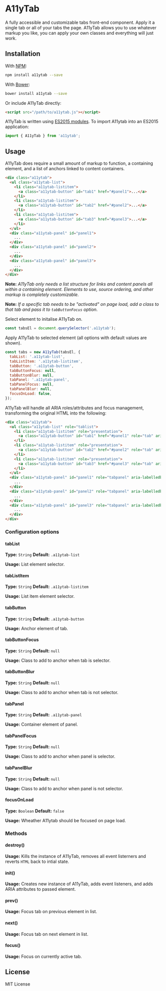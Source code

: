 # A11yTab
A fully accessible and customizable tabs front-end component. Apply it a single tab or all of your tabs the page. A11yTab allows you to use whatever markup you like, you can apply your own classes and everything will just work.


## Installation
With [NPM](https://www.npmjs.com/package/a11ytab):

```bash
npm install a11ytab --save
```

With [Bower](https://bower.io/):

```bash
bower install a11ytab --save
```

Or include A11yTab directly:

```html
<script src="/path/to/a11ytab.js"></script>
```

A11yTab is written using [ES2015 modules](http://2ality.com/2014/09/es6-modules-final.html). To import A11ytab into an ES2015 application:

```javascript
import { A11yTab } from 'a11ytab';
```


## Usage
A11yTab does require a small amount of markup to function, a containing element, and a list of anchors linked to content containers.

```html
<div class="a11ytab">
  <ul class="a11ytab-list">
    <li class="a11ytab-listitem">
      <a class="a11ytab-button" id="tab1" href="#panel1">...</a>
    </li>
    <li class="a11ytab-listitem">
      <a class="a11ytab-button" id="tab2" href="#panel2">...</a>
    </li>
    <li class="a11ytab-listitem">
      <a class="a11ytab-button" id="tab3" href="#panel3">...</a>
    </li>
  </ul>
  <div class="a11ytab-panel" id="panel1">
    ...
  </div>
  <div class="a11ytab-panel" id="panel2">
    ...
  </div>
  <div class="a11ytab-panel" id="panel3">
    ...
  </div>
</div>
```
**Note:** *A11yTab only needs a list structure for links and content panels all within a containing element. Elements to use, source ordering, and other markup is completely customizable.*

**Note:** *If a specific tab needs to be "activated" on page load, add a class to that tab and pass it to `tabButtonFocus` option.*

Select element to initalise A11yTab on.

```javascript
const tabsEl = document.querySelector('.a11ytab');
```

Apply A11yTab to selected element (all options with default values are shown).

```javascript
const tabs = new A11yTab(tabsEl, {
  tabList: '.a11ytab-list',
  tabListItem: '.a11ytab-listitem',
  tabButton: '.a11ytab-button',
  tabButtonFocus: null,
  tabButtonBlur: null,
  tabPanel: '.a11ytab-panel',
  tabPanelFocus: null,
  tabPanelBlur: null,
  focusOnLoad: false,
});
```

A11yTab will handle all ARIA roles/attributes and focus management, transforming the original HTML into the following:

```html
<div class="a11ytab">
  <ul class="a11ytab-list" role="tablist">
    <li class="a11ytab-listitem" role="presentation">
      <a class="a11ytab-button" id="tab1" href="#panel1" role="tab" aria-controls="panel1" tabindex="0" aria-selected="true">...</a>
    </li>
    <li class="a11ytab-listitem" role="presentation">
      <a class="a11ytab-button" id="tab2" href="#panel2" role="tab" aria-controls="panel2" tabindex="-1">...</a>
    </li>
    <li class="a11ytab-listitem" role="presentation">
      <a class="a11ytab-button" id="tab3" href="#panel3" role="tab" aria-controls="panel3" tabindex="-1">...</a>
    </li>
  </ul>
  <div class="a11ytab-panel" id="panel1" role="tabpanel" aria-labelledby="tab1">
    ...
  </div>
  <div class="a11ytab-panel" id="panel2" role="tabpanel" aria-labelledby="tab2" aria-hidden="true">
    ...
  </div>
  <div class="a11ytab-panel" id="panel3" role="tabpanel" aria-labelledby="tab3" aria-hidden="true">
    ...
  </div>
</div>
```


### Configuration options
#### tabList
**Type:** `String` **Default:** `.a11ytab-list`

**Usage:** List element selector.

#### tabListItem
**Type:** `String` **Default:** `.a11ytab-listitem`

**Usage:** List item element selector.

#### tabButton
**Type:** `String` **Default:** `.a11ytab-button`

**Usage:** Anchor element of tab.

#### tabButtonFocus
**Type:** `String` **Default:** `null`

**Usage:** Class to add to anchor when tab is selector.

#### tabButtonBlur
**Type:** `String` **Default:** `null`

**Usage:** Class to add to anchor when tab is not selector.

#### tabPanel
**Type:** `String` **Default:** `.a11ytab-panel`

**Usage:** Container element of panel.

#### tabPanelFocus
**Type:** `String` **Default:** `null`

**Usage:** Class to add to anchor when panel is selector.

#### tabPanelBlur
**Type:** `String` **Default:** `null`

**Usage:** Class to add to anchor when panel is not selector.

#### focusOnLoad
**Type:** `Boolean` **Default:** `false`

**Usage:** Wheather A11ytab should be focused on page load.


### Methods
#### destroy()
**Usage:** Kills the instance of A11yTab, removes all event listerners and reverts `HTML` back to intial state.

#### init()
**Usage:** Creates new instance of A11yTab, adds event listeners, and adds ARIA attributes to passed element.

#### prev()
**Usage:** Focus tab on previous element in list.

#### next()
**Usage:** Focus tab on next element in list.

#### focus()
**Usage:** Focus on currently active tab.


## License
MIT License
